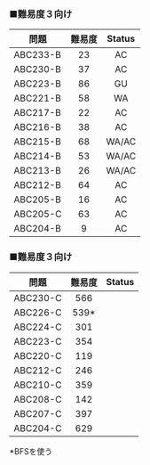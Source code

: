
### ■難易度３向け
| 問題 | 難易度 | Status |
| ---- |:---:|:------:|
| ABC233-B | 23  |   AC   |
| ABC230-B | 37  |   AC   |
| ABC223-B | 86  |   GU   |
| ABC221-B | 58  |   WA   |
| ABC217-B | 22  |   AC   |
| ABC216-B | 38  |   AC   |
| ABC215-B | 68  | WA/AC  |
| ABC214-B | 53  | WA/AC  |
| ABC213-B | 26  | WA/AC  |
| ABC212-B | 64  |   AC   |
| ABC205-B | 16  |   AC   |
| ABC205-C | 63  |   AC   |
| ABC204-B |  9  |   AC   |

### ■難易度３向け

| 問題 | 難易度  | Status |
| ---- |:----:| --- |
| ABC230-C | 566  | |
| ABC226-C | 539* | |
| ABC224-C | 301  | |
| ABC223-C | 354  | |
| ABC220-C | 119  | |
| ABC212-C | 246  | |
| ABC210-C | 359  | |
| ABC208-C | 142  | |
| ABC207-C | 397  | |
| ABC204-C | 629  | |
*BFSを使う